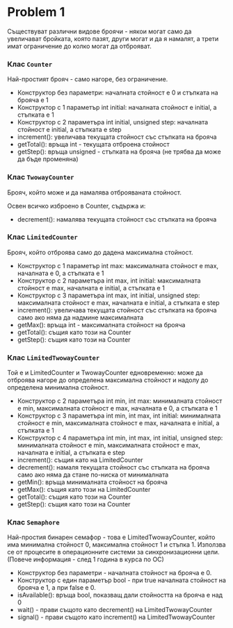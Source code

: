 # Problem 1

Съществуват различни видове броячи - някои могат само да увеличават бройката, която пазят, други могат и да я намалят, а трети имат ограничение до колко могат да отброяват.

### Клас `Counter`

Най-простият брояч - само нагоре, без ограничение.

*	Конструктор без параметри: началната стойност е 0 и стъпката на брояча е 1
*	Конструктор с 1 параметър int initial: началната стойност е initial, а стъпката е 1
*	Конструктор с 2 параметъра int initial, unsigned step: началната стойност е initial, а стъпката e step
*	increment(): увеличава текущата стойност със стъпката на брояча
*	getTotal(): връща int - текущата отброена стойност
*	getStep(): връща unsigned - стъпката на брояча (не трябва да може да бъде променяна)

### Клас `TwowayCounter`

Брояч, който може и да намалява отброяваната стойност.

Освен всичко изброено в Counter, съдържа и:
*	decrement(): намалява текущата стойност със стъпката на брояча

### Клас `LimitedCounter`

Брояч, който отброява само до дадена максимална стойност.

*	Конструктор с 1 параметър int max: максималната стойност е max, началната е 0, а стъпката е 1
*	Конструктор с 2 параметъра int max, int initial: максималната стойност е max, началната е initial, а стъпката е 1
*	Конструктор с 3 параметъра int max, int initial, unsigned step: максималната стойност е max, началната е initial, а стъпката е step
*	increment(): увеличава текущата стойност със стъпката на брояча само ако няма да надмине максималната
*	getMax(): връща int - максималната стойност на брояча
*	getTotal(): същия като този на Counter
*	getStep(): същия като този на Counter

### Клас `LimitedTwowayCounter`

Той е и LimitedCounter и TwowayCounter едновременно: може да отброява нагоре до определена максимална стойност и надолу до определена минимална стойност.

*	Конструктор с 2 параметъра int min, int max: минималната стойност е min, максималната стойност е max, началната е 0, а стъпката е 1
*	Конструктор с 3 параметъра int min, int max, int initial: минималната стойност е min, максималната стойност е max, началната е initial, а стъпката е 1
*	Конструктор с 4 параметъра int min, int max, int initial, unsigned step: минималната стойност е min, максималната стойност е max, началната е initial, а стъпката е step
*	increment(): същия като на LimitedCounter
*	decrement(): намаля текущата стойност със стъпката на брояча само ако няма да стане по-ниска от минималната
*	getMin(): връща минималната стойност на брояча
*	getMax(): същия като този на LimitedCounter
*	getTotal(): същия като този на Counter
*	getStep(): същия като този на Counter

### Клас `Semaphore`

Най-простия бинарен семафор - това е LimitedTwowayCounter, който има минимална стойност 0, максимална стойност 1 и стъпка 1. Използва се от процесите в операционнитe системи за синхронизационни цели. (Повече информация - след 1 година в курса по ОС)

* Конструктор без параметри - началната стойност на брояча е 0.
*	Конструктор с един параметър bool - при true началната стойност на брояча е 1, а при false е 0.
*	isAvailable(): връща bool, показващ дали стойността на брояча е над 0
*	wait() - прави същото като decrement() на LimitedTwowayCounter
*	signal() - прави същото като increment() на LimitedTwowayCounter

